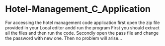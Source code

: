 # Hotel-Management_C_Application
For accessing the hotel management code application first open the zip file provided in your Local editor andd run the program
First you should extract all the files and then run the code. 
Secondly open the pass file and change the password with new one.
Then no problem will arise...
